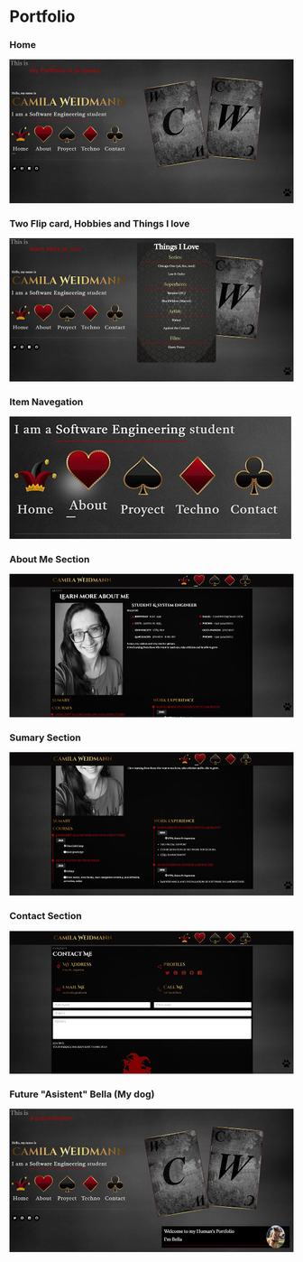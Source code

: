 # Portfolio

<div><h3>Home</h3><img style="margin: auto;" src="assets/img/home.jpg" alt=""></div>
<div><h3>Two Flip card, Hobbies and Things I love</h3><img style="margin: auto;" src="assets/img/flipCard.jpg" alt=""></div>

<div><h3>Item Navegation</h3><img style="margin: auto;" src="assets/img/nav.jpg" alt=""></div>
<div><h3>About Me Section</h3><img style="margin: auto;" src="assets/img/about.jpg" alt=""></div>

<div><h3>Sumary Section</h3><img style="margin: auto;" src="assets/img/sumary.jpg" alt=""></div>

<div><h3>Contact Section</h3><img style="margin: auto;" src="assets/img/contact.jpg" alt=""></div>

<div><h3>Future "Asistent" Bella (My dog)</h3><img style="margin: auto;" src="assets/img/WelcomeBella.jpg" alt=""></div>





